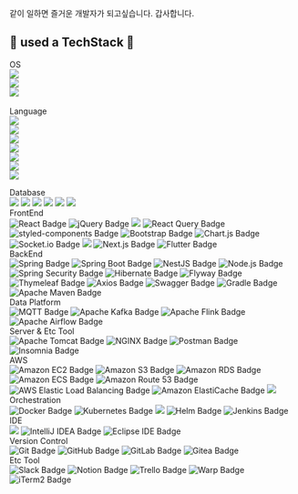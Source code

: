 같이 일하면 즐거운 개발자가 되고싶습니다. 갑사합니다.

## 🔨 used a TechStack 🔨
<div style="display:flex; flex-direction:column; align-items:flex-start;">
OS
  <br>
    <img src="https://img.shields.io/badge/Linux-FCC624?logo=linux&logoColor=black">
    <img src="https://img.shields.io/badge/macOS-000000?logo=apple&logoColor=F0F0F0">
    <img src="https://custom-icon-badges.demolab.com/badge/Windows-0078D6?logo=windows11&logoColor=white">
  <br>
Language
  <br>
    <img src="https://img.shields.io/badge/Java-%23ED8B00.svg?logo=openjdk&logoColor=white">
    <img src="https://img.shields.io/badge/JavaScript-F7DF1E?logo=javascript&logoColor=000">
    <img src="https://img.shields.io/badge/TypeScript-3178C6?logo=typescript&logoColor=fff">
    <img src="https://img.shields.io/badge/Go-%2300ADD8.svg?&logo=go&logoColor=white">
    <img src="https://img.shields.io/badge/Dart-%230175C2.svg?logo=dart&logoColor=white">
    <img src="https://img.shields.io/badge/HTML-%23E34F26.svg?logo=html5&logoColor=white">
    <img src="https://img.shields.io/badge/CSS-1572B6?logo=css3&logoColor=fff">

Database
  <br>
    <img src="https://img.shields.io/badge/MySQL-4479A1?logo=mysql&logoColor=fff">
    <img src="https://img.shields.io/badge/Microsoft%20SQL%20Server-CC2927?style=for-the-badge?logo=microsoft%20sql%20server&logoColor=fff">
    <img src="https://img.shields.io/badge/Postgres-%23316192.svg?logo=postgresql&logoColor=white">
    <img src="https://img.shields.io/badge/MongoDB-%234ea94b.svg?logo=mongodb&logoColor=white">
    <img src="https://img.shields.io/badge/Redis-%23DD0031.svg?logo=redis&logoColor=white">
    <img src="https://img.shields.io/badge/Firebase-039BE5?logo=Firebase&logoColor=white">
  <br>
FrontEnd
  <br>
    ![React Badge](https://img.shields.io/badge/React-61DAFB?logo=react&logoColor=000&style=flat)
    ![jQuery Badge](https://img.shields.io/badge/jQuery-0769AD?logo=jquery&logoColor=fff&style=flat)
    <img src="https://camo.githubusercontent.com/c37ea5141da32fd1a98cb3c66e8134fc176dc1aef09ff76b5ed79de6c1449f49/68747470733a2f2f696d672e736869656c64732e696f2f62616467652f5a757374616e642d4437304636343f7374796c653d666c61742d737175617265266c6f676f3d666f6f6470616e6461266c6f676f436f6c6f723d7768697465">
    ![React Query Badge](https://img.shields.io/badge/React%20Query-FF4154?logo=reactquery&logoColor=fff&style=flat)
    ![styled-components Badge](https://img.shields.io/badge/styled--components-DB7093?logo=styledcomponents&logoColor=fff&style=flat)
    ![Bootstrap Badge](https://img.shields.io/badge/Bootstrap-7952B3?logo=bootstrap&logoColor=fff&style=flat)
    ![Chart.js Badge](https://img.shields.io/badge/Chart.js-FF6384?logo=chartdotjs&logoColor=fff&style=flat)
    ![Socket.io Badge](https://img.shields.io/badge/Socket.io-010101?logo=socketdotio&logoColor=fff&style=flat)
    <img src="https://img.shields.io/badge/javafx-%23FF0000.svg?style=for-the-badge?logo=javafx&logoColor=white">
    ![Next.js Badge](https://img.shields.io/badge/Next.js-000?logo=nextdotjs&logoColor=fff&style=flat)
    ![Flutter Badge](https://img.shields.io/badge/Flutter-02569B?logo=flutter&logoColor=fff&style=flat)
  <br>
BackEnd
  <br>
    ![Spring Badge](https://img.shields.io/badge/Spring-6DB33F?logo=spring&logoColor=fff&style=flat)
    ![Spring Boot Badge](https://img.shields.io/badge/Spring%20Boot-6DB33F?logo=springboot&logoColor=fff&style=flat)
    ![NestJS Badge](https://img.shields.io/badge/NestJS-E0234E?logo=nestjs&logoColor=fff&style=flat)
    ![Node.js Badge](https://img.shields.io/badge/Node.js-5FA04E?logo=nodedotjs&logoColor=fff&style=flat)
    ![Spring Security Badge](https://img.shields.io/badge/Spring%20Security-6DB33F?logo=springsecurity&logoColor=fff&style=flat)
    ![Hibernate Badge](https://img.shields.io/badge/Hibernate-59666C?logo=hibernate&logoColor=fff&style=flat)
    ![Flyway Badge](https://img.shields.io/badge/Flyway-CC0200?logo=flyway&logoColor=fff&style=flat)
    ![Thymeleaf Badge](https://img.shields.io/badge/Thymeleaf-005F0F?logo=thymeleaf&logoColor=fff&style=flat)
    ![Axios Badge](https://img.shields.io/badge/Axios-5A29E4?logo=axios&logoColor=fff&style=flat)
    ![Swagger Badge](https://img.shields.io/badge/Swagger-85EA2D?logo=swagger&logoColor=000&style=flat) 
    ![Gradle Badge](https://img.shields.io/badge/Gradle-02303A?logo=gradle&logoColor=fff&style=flat)
    ![Apache Maven Badge](https://img.shields.io/badge/Apache%20Maven-C71A36?logo=apachemaven&logoColor=fff&style=flat)
  <br>
Data Platform
  <br>
    ![MQTT Badge](https://img.shields.io/badge/MQTT-606?logo=mqtt&logoColor=fff&style=flat)
    ![Apache Kafka Badge](https://img.shields.io/badge/Apache%20Kafka-231F20?logo=apachekafka&logoColor=fff&style=flat)
    ![Apache Flink Badge](https://img.shields.io/badge/Apache%20Flink-E6526F?logo=apacheflink&logoColor=fff&style=flat)
    ![Apache Airflow Badge](https://img.shields.io/badge/Apache%20Airflow-017CEE?logo=apacheairflow&logoColor=fff&style=flat)
  <br>
Server & Etc Tool
  <br>
    ![Apache Tomcat Badge](https://img.shields.io/badge/Apache%20Tomcat-F8DC75?logo=apachetomcat&logoColor=000&style=flat)
    ![NGINX Badge](https://img.shields.io/badge/NGINX-009639?logo=nginx&logoColor=fff&style=flat)
    ![Postman Badge](https://img.shields.io/badge/Postman-FF6C37?logo=postman&logoColor=fff&style=flat)
    ![Insomnia Badge](https://img.shields.io/badge/Insomnia-4000BF?logo=insomnia&logoColor=fff&style=flat)
  <br>
AWS
  <br>
  ![Amazon EC2 Badge](https://img.shields.io/badge/Amazon%20EC2-F90?logo=amazonec2&logoColor=fff&style=flat)
  ![Amazon S3 Badge](https://img.shields.io/badge/Amazon%20S3-569A31?logo=amazons3&logoColor=fff&style=flat)
  ![Amazon RDS Badge](https://img.shields.io/badge/Amazon%20RDS-527FFF?logo=amazonrds&logoColor=fff&style=flat)
  ![Amazon ECS Badge](https://img.shields.io/badge/Amazon%20ECS-F90?logo=amazonecs&logoColor=fff&style=flat)
  ![Amazon Route 53 Badge](https://img.shields.io/badge/Amazon%20Route%2053-8C4FFF?logo=amazonroute53&logoColor=fff&style=flat)
  ![AWS Elastic Load Balancing Badge](https://img.shields.io/badge/AWS%20Elastic%20Load%20Balancing-8C4FFF?logo=awselasticloadbalancing&logoColor=fff&style=flat)
  ![Amazon ElastiCache Badge](https://img.shields.io/badge/Amazon%20ElastiCache-C925D1?logo=amazonelasticache&logoColor=fff&style=flat)
  <img src="https://camo.githubusercontent.com/162f8754ea19326faf2e17a3d681b625de8d9990fb76bd8651539121c4b1bfb5/68747470733a2f2f696d672e736869656c64732e696f2f62616467652f4543522d3233324633453f7374796c653d666c61742d737175617265266c6f676f3d616d617a6f6e7765627365727669636573266c6f676f436f6c6f723d7768697465">
  <br>
Orchestration
  <br>
    ![Docker Badge](https://img.shields.io/badge/Docker-2496ED?logo=docker&logoColor=fff&style=flat)
    ![Kubernetes Badge](https://img.shields.io/badge/Kubernetes-326CE5?logo=kubernetes&logoColor=fff&style=flat)
    <img src="https://img.shields.io/badge/Argocd-EF7B4D?&style=plastic&logo=Argo&logoColor=white">
    ![Helm Badge](https://img.shields.io/badge/Helm-0F1689?logo=helm&logoColor=fff&style=flat)
    ![Jenkins Badge](https://img.shields.io/badge/Jenkins-D24939?logo=jenkins&logoColor=fff&style=flat)
  <br>
IDE
  <br>
    <img src="https://custom-icon-badges.demolab.com/badge/Visual%20Studio%20Code-0078d7.svg?logo=vsc&logoColor=white"> 
    ![IntelliJ IDEA Badge](https://img.shields.io/badge/IntelliJ%20IDEA-000?logo=intellijidea&logoColor=fff&style=flat)
    ![Eclipse IDE Badge](https://img.shields.io/badge/Eclipse%20IDE-2C2255?logo=eclipseide&logoColor=fff&style=flat)
  <br>
Version Control
  <br>
    ![Git Badge](https://img.shields.io/badge/Git-F05032?logo=git&logoColor=fff&style=flat)
    ![GitHub Badge](https://img.shields.io/badge/GitHub-181717?logo=github&logoColor=fff&style=flat)
    ![GitLab Badge](https://img.shields.io/badge/GitLab-FC6D26?logo=gitlab&logoColor=fff&style=flat)
    ![Gitea Badge](https://img.shields.io/badge/Gitea-609926?logo=gitea&logoColor=fff&style=flat)
  <br>
Etc Tool
  <br>
    ![Slack Badge](https://img.shields.io/badge/Slack-4A154B?logo=slack&logoColor=fff&style=flat) 
    ![Notion Badge](https://img.shields.io/badge/Notion-000?logo=notion&logoColor=fff&style=flat)
    ![Trello Badge](https://img.shields.io/badge/Trello-0052CC?logo=trello&logoColor=fff&style=flat)
    ![Warp Badge](https://img.shields.io/badge/Warp-01A4FF?logo=warp&logoColor=fff&style=flat)
    ![iTerm2 Badge](https://img.shields.io/badge/iTerm2-000?logo=iterm2&logoColor=fff&style=flat)
</div>

<!-- ![Anurag's GitHub stats](https://github-readme-stats.vercel.app/api?username=hwan20c&show_icons=true&theme=radical) -->
